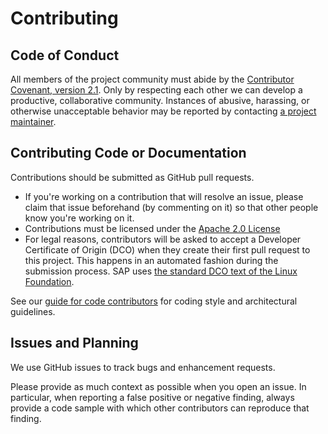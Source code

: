 # Contributing

## Code of Conduct

All members of the project community must abide by the [Contributor Covenant, version 2.1](CODE_OF_CONDUCT.md).
Only by respecting each other we can develop a productive, collaborative community.
Instances of abusive, harassing, or otherwise unacceptable behavior may be reported by contacting [a project maintainer](.reuse/dep5).

## Contributing Code or Documentation

Contributions should be submitted as GitHub pull requests.

 - If you're working on a contribution that will resolve an issue, please claim that issue beforehand (by commenting on it) so that other people know you're working on it.
 - Contributions must be licensed under the [Apache 2.0 License](./LICENSE)
 - For legal reasons, contributors will be asked to accept a Developer Certificate of Origin (DCO) when they create their first pull request to this project. This happens in an automated fashion during the submission process. SAP uses [the standard DCO text of the Linux Foundation](https://developercertificate.org/).

 See our [guide for code contributors](contributing-code.md) for coding style and architectural guidelines.

## Issues and Planning

We use GitHub issues to track bugs and enhancement requests.

Please provide as much context as possible when you open an issue. In particular, when reporting a false positive or negative finding, always provide a code sample with which other contributors can reproduce that finding.
